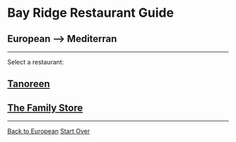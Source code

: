 # Bay Ridge Restaurant Guide
## European --> Mediterran
---
Select a restaurant:
## [Tanoreen](https://tanoreen.com/)
## [The Family Store](http://familystorecooks.com/)
---
[Back to European](european.md)
[Start Over](../home.md)